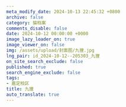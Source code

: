 ```yaml
---
meta_modify_date: 2024-10-13 22:45:32 +0800
archive: false
category: 猫档案
comments_disable: false
date: 2024-10-12 00:00:00 +0000
image_lazy_loader_on: true
image_viewer_on: false
img: /assets/upload/封面图/九狸.jpg
lng_pair: id_2024-10-12--205303_九狸
on_site_search_exclude: false
published: true
search_engine_exclude: false
tags:
- 嘉定校区
title: 九狸
auto_translate: true
---
```

